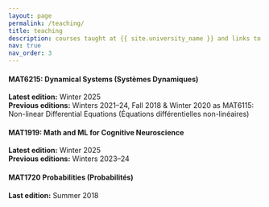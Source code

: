 ```yaml
---
layout: page
permalink: /teaching/
title: teaching
description: courses taught at {{ site.university_name }} and links to materials
nav: true
nav_order: 3
---
```


#### MAT6215: Dynamical Systems (Systèmes Dynamiques)

**Latest edition:** Winter 2025<br/>
**Previous editions:** Winters 2021–24, Fall 2018 & Winter 2020 as MAT6115: Non-linear Differential Equations (Équations différentielles non-linéaires)

#### MAT1919: Math and ML for Cognitive Neuroscience

**Latest edition:** Winter 2025<br/>
**Previous editions:** Winters 2023–24

#### MAT1720 Probabilities (Probabilités)

**Last edition:** Summer 2018
